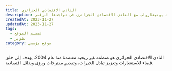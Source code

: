 ```yaml
---
title: النادي الاقتصادي الجزائري
description: تعاونت يونيفارواب مع النادي الاقتصادي الجزائري في تواجدها الرقمي.
createdAt: 2023-11-27
updatedAt: 2023-11-27
tags:
  - تصميم الموقع
  - تطوير
category: موقع مؤسسي
---
```


النادي الاقتصادي الجزائري هو منظمة غير ربحية معتمدة منذ عام 2004. يهدف إلى خلق فضاء للاستشارات وتعزيز تبادل الخبرات، وتقديم مقترحات ورؤى وبدائل اقتصادية.
